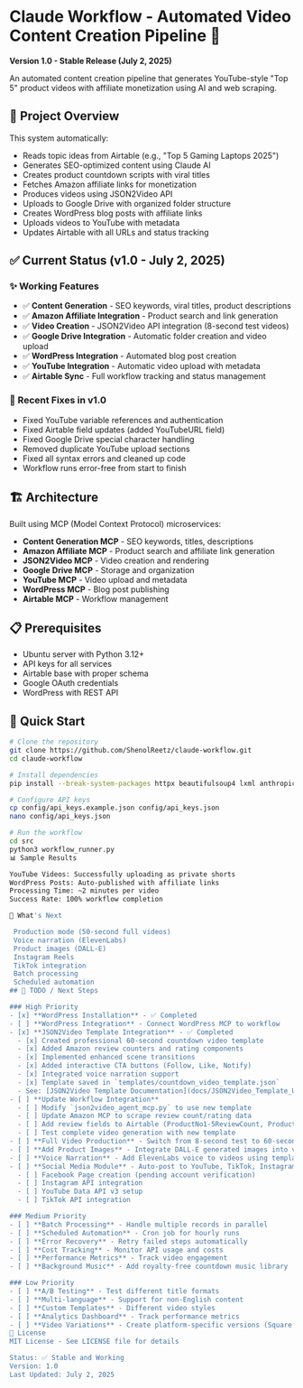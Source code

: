 # Claude Workflow - Automated Video Content Creation Pipeline 🚀

**Version 1.0 - Stable Release (July 2, 2025)**

An automated content creation pipeline that generates YouTube-style "Top 5" product videos with affiliate monetization using AI and web scraping.

## 🎯 Project Overview

This system automatically:
- Reads topic ideas from Airtable (e.g., "Top 5 Gaming Laptops 2025")
- Generates SEO-optimized content using Claude AI
- Creates product countdown scripts with viral titles
- Fetches Amazon affiliate links for monetization
- Produces videos using JSON2Video API
- Uploads to Google Drive with organized folder structure
- Creates WordPress blog posts with affiliate links
- Uploads videos to YouTube with metadata
- Updates Airtable with all URLs and status tracking

## ✅ Current Status (v1.0 - July 2, 2025)

### ✨ Working Features
- ✅ **Content Generation** - SEO keywords, viral titles, product descriptions
- ✅ **Amazon Affiliate Integration** - Product search and link generation
- ✅ **Video Creation** - JSON2Video API integration (8-second test videos)
- ✅ **Google Drive Integration** - Automatic folder creation and video upload
- ✅ **WordPress Integration** - Automated blog post creation
- ✅ **YouTube Integration** - Automatic video upload with metadata
- ✅ **Airtable Sync** - Full workflow tracking and status management

### 🔧 Recent Fixes in v1.0
- Fixed YouTube variable references and authentication
- Fixed Airtable field updates (added YouTubeURL field)
- Fixed Google Drive special character handling
- Removed duplicate YouTube upload sections
- Fixed all syntax errors and cleaned up code
- Workflow runs error-free from start to finish

## 🏗 Architecture

Built using MCP (Model Context Protocol) microservices:
- **Content Generation MCP** - SEO keywords, titles, descriptions
- **Amazon Affiliate MCP** - Product search and affiliate link generation
- **JSON2Video MCP** - Video creation and rendering
- **Google Drive MCP** - Storage and organization
- **YouTube MCP** - Video upload and metadata
- **WordPress MCP** - Blog post publishing
- **Airtable MCP** - Workflow management

## 📋 Prerequisites

- Ubuntu server with Python 3.12+
- API keys for all services
- Airtable base with proper schema
- Google OAuth credentials
- WordPress with REST API

## 🚀 Quick Start

```bash
# Clone the repository
git clone https://github.com/ShenolReetz/claude-workflow.git
cd claude-workflow

# Install dependencies
pip install --break-system-packages httpx beautifulsoup4 lxml anthropic openai google-api-python-client

# Configure API keys
cp config/api_keys.example.json config/api_keys.json
nano config/api_keys.json

# Run the workflow
cd src
python3 workflow_runner.py
📊 Sample Results

YouTube Videos: Successfully uploading as private shorts
WordPress Posts: Auto-published with affiliate links
Processing Time: ~2 minutes per video
Success Rate: 100% workflow completion

🚀 What's Next

 Production mode (50-second full videos)
 Voice narration (ElevenLabs)
 Product images (DALL-E)
 Instagram Reels
 TikTok integration
 Batch processing
 Scheduled automation
## 🚧 TODO / Next Steps

### High Priority
- [x] **WordPress Installation** - ✅ Completed
- [ ] **WordPress Integration** - Connect WordPress MCP to workflow
- [x] **JSON2Video Template Integration** - ✅ Completed
  - [x] Created professional 60-second countdown video template
  - [x] Added Amazon review counters and rating components
  - [x] Implemented enhanced scene transitions
  - [x] Added interactive CTA buttons (Follow, Like, Notify)
  - [x] Integrated voice narration support
  - [x] Template saved in `templates/countdown_video_template.json`
  - See: [JSON2Video Template Documentation](docs/JSON2Video_Template_Update.md)
- [ ] **Update Workflow Integration**
  - [ ] Modify `json2video_agent_mcp.py` to use new template
  - [ ] Update Amazon MCP to scrape review count/rating data
  - [ ] Add review fields to Airtable (ProductNo1-5ReviewCount, ProductNo1-5Rating)
  - [ ] Test complete video generation with new template
- [ ] **Full Video Production** - Switch from 8-second test to 60-second full videos
- [ ] **Add Product Images** - Integrate DALL-E generated images into videos
- [ ] **Voice Narration** - Add ElevenLabs voice to videos using template
- [ ] **Social Media Module** - Auto-post to YouTube, TikTok, Instagram
  - [ ] Facebook Page creation (pending account verification)
  - [ ] Instagram API integration
  - [ ] YouTube Data API v3 setup
  - [ ] TikTok API integration

### Medium Priority
- [ ] **Batch Processing** - Handle multiple records in parallel
- [ ] **Scheduled Automation** - Cron job for hourly runs
- [ ] **Error Recovery** - Retry failed steps automatically
- [ ] **Cost Tracking** - Monitor API usage and costs
- [ ] **Performance Metrics** - Track video engagement
- [ ] **Background Music** - Add royalty-free countdown music library

### Low Priority
- [ ] **A/B Testing** - Test different title formats
- [ ] **Multi-language** - Support for non-English content
- [ ] **Custom Templates** - Different video styles
- [ ] **Analytics Dashboard** - Track performance metrics
- [ ] **Video Variations** - Create platform-specific versions (Square for IG, Horizontal for YT)
📝 License
MIT License - See LICENSE file for details

Status: ✅ Stable and Working
Version: 1.0
Last Updated: July 2, 2025
